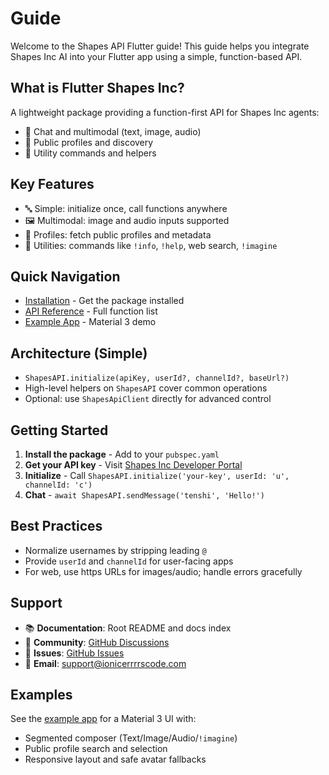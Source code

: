 # Guide

Welcome to the Shapes API Flutter guide! This guide helps you integrate Shapes Inc AI into your Flutter app using a simple, function-based API.

## What is Flutter Shapes Inc?

A lightweight package providing a function-first API for Shapes Inc agents:
- 🤖 Chat and multimodal (text, image, audio)
- 👤 Public profiles and discovery
- 🔧 Utility commands and helpers

## Key Features

- 🔤 Simple: initialize once, call functions anywhere
- 🖼️ Multimodal: image and audio inputs supported
- 👥 Profiles: fetch public profiles and metadata
- 🧰 Utilities: commands like `!info`, `!help`, web search, `!imagine`

## Quick Navigation

- [Installation](./installation.md) - Get the package installed
- [API Reference](../index.md#complete-function-list) - Full function list
- [Example App](https://github.com/Ionic-Errrrs-Code/flutter_shapes/tree/main/example) - Material 3 demo

## Architecture (Simple)

- `ShapesAPI.initialize(apiKey, userId?, channelId?, baseUrl?)`
- High-level helpers on `ShapesAPI` cover common operations
- Optional: use `ShapesApiClient` directly for advanced control

## Getting Started

1. **Install the package** - Add to your `pubspec.yaml`
2. **Get your API key** - Visit [Shapes Inc Developer Portal](https://shapes.inc/developer)
3. **Initialize** - Call `ShapesAPI.initialize('your-key', userId: 'u', channelId: 'c')`
4. **Chat** - `await ShapesAPI.sendMessage('tenshi', 'Hello!')`

## Best Practices

- Normalize usernames by stripping leading `@`
- Provide `userId` and `channelId` for user-facing apps
- For web, use https URLs for images/audio; handle errors gracefully

## Support

- 📚 **Documentation**: Root README and docs index
- 💬 **Community**: [GitHub Discussions](https://github.com/Ionic-Errrrs-Code/flutter_shapes/discussions)
- 🐛 **Issues**: [GitHub Issues](https://github.com/Ionic-Errrrs-Code/flutter_shapes/issues)
- 📧 **Email**: support@ionicerrrrscode.com

## Examples

See the [example app](https://github.com/Ionic-Errrrs-Code/flutter_shapes/tree/main/example) for a Material 3 UI with:
- Segmented composer (Text/Image/Audio/`!imagine`)
- Public profile search and selection
- Responsive layout and safe avatar fallbacks